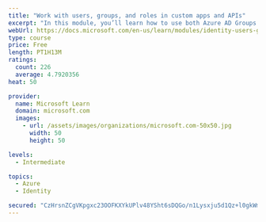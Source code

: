 ```yaml
---
title: "Work with users, groups, and roles in custom apps and APIs"
excerpt: "In this module, you’ll learn how to use both Azure AD Groups and Application Roles to provide fine grained access control to an application."
webUrl: https://docs.microsoft.com/en-us/learn/modules/identity-users-groups-approles/
type: course
price: Free
length: PT1H13M
ratings:
  count: 226
  average: 4.7920356
heat: 50

provider:
  name: Microsoft Learn
  domain: microsoft.com
  images:
    - url: /assets/images/organizations/microsoft.com-50x50.jpg
      width: 50
      height: 50

levels:
  - Intermediate

topics:
  - Azure
  - Identity

secured: "CzHrsnZCgVKpgxc23OOFKXYkUPlv48YSht6sDQGo/n1Lysxju5d1Qz+l0gkWm/idCXCcdsTaPje7N6PVuHghb9eCh85qAQHAgUmD2/y7Zl+2LwyI5iiBwU/lmipp2gjehmE+WJhyWBo0EzUdICALAaGa6fmG/yH1eKKgneE4j9FyKyt+MKWhrXgp+WYMGtr2qUAvGK/QkJdtksWTO9RwH/8OG5fqQBjbGJ43/IF24EI6RFDb3Y2euqrGML4Qj7UcXMCiAjZYrUuKCOn2tyDSLPXd7chnvyxYW53gdgZapw6ThDNVQPff3q8KtMQcvpyLMSl1GCJMBU7ontOER4lDSo1VDZHdgxTIo1ffKnCLjVfsVQofPD0V3vMxpHR4bJ6YIgcYpahm8QKCccfZitIk3zVZRm8/xq8KoIGsGhMYYy8=;Bx8RoDZq9CsuHjcajDtg9Q=="
---
```


